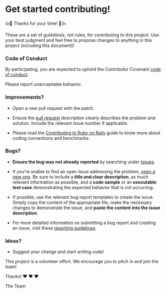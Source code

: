 # Get started contributing!

:+1::tada: Thanks for your time! :tada::+1:

These are a set of guidelines, not rules, for contributing to this project. Use your best judgment and feel free to propose changes to anything in this project (including this document)!

### Code of Conduct

By participating, you are expected to uphold the Contributor Covenant [code of conduct](http://contributor-covenant.org/).

Please report unacceptable behavior.

### Improvements?

* Open a new pull request with the patch.

* Ensure the [pull request](/pull/new) description clearly describes the problem and solution. Include the relevant issue number if applicable.

* Please read the [Contributing to Ruby on Rails](http://edgeguides.rubyonrails.org/contributing_to_ruby_on_rails.html) guide to know more about coding conventions and benchmarks.

### Bugs?

* **Ensure the bug was not already reported** by searching under [Issues](/issues).

* If you're unable to find an open issue addressing the problem, [open a new one](/issues/new). Be sure to include a **title and clear description**, as much relevant information as possible, and a **code sample** or an **executable test case** demonstrating the expected behavior that is not occurring.

* If possible, use the relevant bug report templates to create the issue. Simply copy the content of the appropriate file, make the necessary changes to demonstrate the issue, and **paste the content into the issue description**.

* For more detailed information on submitting a bug report and creating an issue, visit these [reporting guidelines](http://edgeguides.rubyonrails.org/contributing_to_ruby_on_rails.html#reporting-an-issue).

### Ideas?

* Suggest your change and start writing code!

This project is a volunteer effort. We encourage you to pitch in and join the team!

Thanks! :heart: :heart: :heart:

The Team
